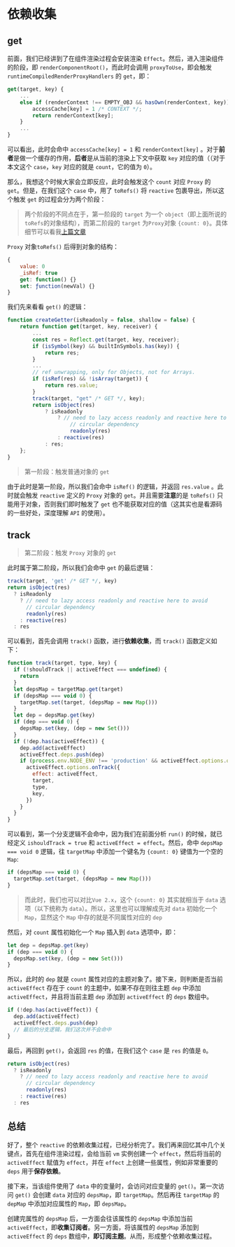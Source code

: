 # 依赖收集

## get

前面，我们已经讲到了在组件渲染过程会安装渲染 `Effect`。然后，进入渲染组件的阶段，即 `renderComponentRoot()`，而此时会调用 `proxyToUse`，即会触发 `runtimeCompiledRenderProxyHandlers` 的 `get`，即：

```javascript
get(target, key) {
    ...
    else if (renderContext !== EMPTY_OBJ && hasOwn(renderContext, key)) {
        accessCache[key] = 1 /* CONTEXT */;
        return renderContext[key];
    }
    ...
}
```

可以看出，此时会命中 `accessCache[key] = 1` 和 `renderContext[key]` 。对于**前者**是做一个缓存的作用，**后者**是从当前的渲染上下文中获取 `key` 对应的值（（对于本文这个 `case`，`key` 对应的就是 `count`，它的值为 `0`）。

那么，我想这个时候大家会立即反应，此时会触发这个 `count` 对应 `Proxy` 的 `get`。但是，在我们这个 `case` 中，用了 `toRefs()` 将 `reactive` 包裹导出，所以这个触发 `get` 的过程会分为两个阶段：

> 两个阶段的不同点在于，第一阶段的 `target` 为一个 `object`（即上面所说的`toRefs`的对象结构），而第二阶段的 `target` 为`Proxy`对象 `{count: 0}`。具体细节可以看我[上篇文章](https://juejin.im/post/5e7707f0f265da57301c18b8)

`Proxy` 对象`toRefs()` 后得到对象的结构：

```javascript
{
    value: 0
    _isRef: true
    get: function() {}
    set: ƒunction(newVal) {}
}
```

我们先来看看 `get()` 的逻辑：

```javascript
function createGetter(isReadonly = false, shallow = false) {
    return function get(target, key, receiver) {
        ...
        const res = Reflect.get(target, key, receiver);
        if (isSymbol(key) && builtInSymbols.has(key)) {
            return res;
        }
        ...
        // ref unwrapping, only for Objects, not for Arrays.
        if (isRef(res) && !isArray(target)) {
            return res.value;
        }
        track(target, "get" /* GET */, key);
        return isObject(res)
            ? isReadonly
                ? // need to lazy access readonly and reactive here to avoid
                    // circular dependency
                    readonly(res)
                : reactive(res)
            : res;
    };
}
```

> 第一阶段：触发普通对象的 `get`

由于此时是第一阶段，所以我们会命中 `isRef()` 的逻辑，并返回 `res.value` 。此时就会触发 `reactive` 定义的 `Proxy` 对象的 `get`。并且需要**注意**的是 `toRefs()` 只能用于对象，否则我们即时触发了 `get` 也不能获取对应的值（这其实也是看源码的一些好处，深度理解 `API` 的使用）。

## track

> 第二阶段：触发 `Proxy` 对象的 `get`

此时属于第二阶段，所以我们会命中 `get` 的最后逻辑：

```javascript
track(target, 'get' /* GET */, key)
return isObject(res)
  ? isReadonly
    ? // need to lazy access readonly and reactive here to avoid
      // circular dependency
      readonly(res)
    : reactive(res)
  : res
```

可以看到，首先会调用 `track()` 函数，进行**依赖收集**，而 `track()` 函数定义如下：

```javascript
function track(target, type, key) {
  if (!shouldTrack || activeEffect === undefined) {
    return
  }
  let depsMap = targetMap.get(target)
  if (depsMap === void 0) {
    targetMap.set(target, (depsMap = new Map()))
  }
  let dep = depsMap.get(key)
  if (dep === void 0) {
    depsMap.set(key, (dep = new Set()))
  }
  if (!dep.has(activeEffect)) {
    dep.add(activeEffect)
    activeEffect.deps.push(dep)
    if (process.env.NODE_ENV !== 'production' && activeEffect.options.onTrack) {
      activeEffect.options.onTrack({
        effect: activeEffect,
        target,
        type,
        key,
      })
    }
  }
}
```

可以看到，第一个分支逻辑不会命中，因为我们在前面分析 `run()` 的时候，就已经定义 `ishouldTrack = true` 和 `activeEffect = effect`。然后，命中 `depsMap === void 0` 逻辑，往 `targetMap` 中添加一个键名为 `{count: 0}` 键值为一个空的 `Map`:

```javascript
if (depsMap === void 0) {
  targetMap.set(target, (depsMap = new Map()))
}
```

> 而此时，我们也可以对比`Vue 2.x`，这个 `{count: 0}` 其实就相当于 `data` 选项（以下统称为 `data`）。所以，这里也可以理解成先对 `data` 初始化一个 `Map`，显然这个 `Map` 中存的就是不同属性对应的 `dep`

然后，对 `count` 属性初始化一个 `Map` 插入到 `data` 选项中，即：

```javascript
let dep = depsMap.get(key)
if (dep === void 0) {
  depsMap.set(key, (dep = new Set()))
}
```

所以，此时的 `dep` 就是 `count` 属性对应的主题对象了。接下来，则判断是否当前 `activeEffect` 存在于 `count` 的主题中，如果不存在则往主题 `dep` 中添加 `activeEffect`，并且将当前主题 `dep` 添加到 `activeEffect` 的 `deps` 数组中。

```javascript
if (!dep.has(activeEffect)) {
  dep.add(activeEffect)
  activeEffect.deps.push(dep)
  // 最后的分支逻辑，我们这次并不会命中
}
```

最后，再回到 `get()`，会返回 `res` 的值，在我们这个 `case` 是 `res` 的值是 `0`。

```javascript
return isObject(res)
  ? isReadonly
    ? // need to lazy access readonly and reactive here to avoid
      // circular dependency
      readonly(res)
    : reactive(res)
  : res
```

## 总结

好了，整个 `reactive` 的依赖收集过程，已经分析完了。我们再来回忆其中几个关键点，首先在组件渲染过程，会给当前 `vm` 实例创建一个 `effect`，然后将当前的 `activeEffect` 赋值为 `effect`，并在 `effect` 上创建一些属性，例如非常重要的 `deps` 用于**保存依赖**。

接下来，当该组件使用了 `data` 中的变量时，会访问对应变量的 `get()`。第一次访问 `get()` 会创建 `data` 对应的 `depsMap`，即 `targetMap`。然后再往 `targetMap` 的 `depMap` 中添加对应属性的 `Map`，即 `depsMap`。

创建完属性的 `depsMap` 后，一方面会往该属性的 `depsMap` 中添加当前 `activeEffect`，即**收集订阅者**。另一方面，将该属性的 `depsMap` 添加到 `activeEffect` 的 `deps` 数组中，**即订阅主题**。从而，形成整个依赖收集过程。
